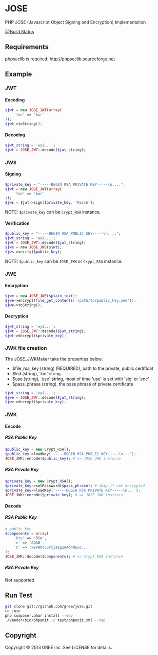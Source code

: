 # JOSE

PHP JOSE (Javascript Object Signing and Encryption) Implementation

[![Build Status](https://travis-ci.org/nov/jose-php.png?branch=master)](https://travis-ci.org/nov/jose-php)

## Requirements

phpseclib is required.
http://phpseclib.sourceforge.net

## Example

### JWT

#### Encoding

```php
$jwt = new JOSE_JWT(array(
    'foo' => 'bar'
));
$jwt->toString();
```

#### Decoding

```php
$jwt_string = 'eyJ...';
$jwt = JOSE_JWT::decode($jwt_string);
```

### JWS

#### Signing

```php
$private_key = "-----BEGIN RSA PRIVATE KEY-----\n....";
$jwt = new JOSE_JWT(array(
    'foo' => 'bar'
));
$jws = $jwt->sign($private_key, 'RS256');
```

NOTE: `$private_key` can be `Crypt_RSA` instance.

#### Verification

```php
$public_key = "-----BEGIN RSA PUBLIC KEY-----\n....";
$jwt_string = 'eyJ...';
$jwt = JOSE_JWT::decode($jwt_string);
$jws = new JOSE_JWS($jwt);
$jws->verify($public_key);
```

NOTE: `$public_key` can be `JOSE_JWK` or `Crypt_RSA` instance.

### JWE

#### Encryption

```php
$jwe = new JOSE_JWE($plain_text);
$jwe->encrypt(file_get_contents('/path/to/public_key.pem'));
$jwe->toString();
```

#### Decryption
```php
$jwt_string = 'eyJ...';
$jwt = JOSE_JWT::decode($jwt_string);
$jwt->decrypt($private_key);
```

### JWK file creation

The JOSE_JWKMaker take the properties below: 
 - $file_rsa_key (string) [REQUIRED], path to the private, public certificat
 - $kid (string), 'kid' string
 - $use (string), 'use' string, most of time 'use' is set with 'sig' or 'enc'
 - $pass_phrase (string), the pass phrase of private certificate

```php
$jwt_string = 'eyJ...';
$jwe = JOSE_JWT::decode($jwt_string);
$jwe->decrypt($private_key);
```

### JWK

#### Encode

##### RSA Public Key

```php
$public_key = new Crypt_RSA();
$public_key->loadKey('-----BEGIN RSA PUBLIC KEY-----\n...');
JOSE_JWK::encode($public_key); # => JOSE_JWK instance
```

##### RSA Private Key

```php
$private_key = new Crypt_RSA();
$private_key->setPassword($pass_phrase); # skip if not encrypted
$private_key->loadKey('-----BEGIN RSA PRIVATE KEY-----\n...');
JOSE_JWK::encode($private_key); # => JOSE_JWK instance
```

#### Decode

##### RSA Public Key

```php
# public key
$components = array(
    'kty' => 'RSA',
    'e' => 'AQAB',
    'n' => 'x9vNhcvSrxjsegZAAo4OEuo...'
);
JOSE_JWK::decode($components); # => Crypt_RSA instance
```

##### RSA Private Key

Not supported.

## Run Test

```bash
git clone git://github.com/gree/jose.git
cd jose
php composer.phar install --dev
./vendor/bin/phpunit -c test/phpunit.xml --tap
```

## Copyright

Copyright &copy; 2013 GREE Inc. See LICENSE for details.
